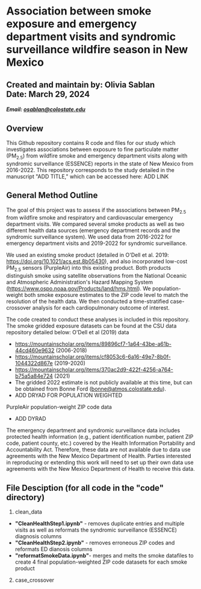 # Association between smoke exposure and emergency department visits and syndromic surveillance wildfire season in New Mexico
## Created and maintain by: Olivia Sablan <br> Date: March 29, 2024 <br>
##### Email: osablan@colostate.edu

## Overview
This Github repository contains R code and files for our study which investigates associations between exposure to fine particulate matter (PM<sub>2.5</sub>) from wildfire smoke and emergency department visits along with syndromic surveillance (ESSENCE) reports in the state of New Mexico from 2016-2022. This repository corresponds to the study detailed in the manuscript "ADD TITLE," which can be accessed here: ADD LINK

## General Method Outline
The goal of this project was to assess if the associations between PM<sub>2.5</sub> from wildfire smoke and respiratory and cardiovascular emergency department visits. We compared several smoke products as well as two different health data sources (emergency department records and the syndromic surveillance system). We used data from 2016-2022 for emergency department visits and 2019-2022 for syndromic surveillance. 

We used an existing smoke product (detailed in O'Dell et al. 2019:  https://doi.org/10.1021/acs.est.8b05430), and also incorporated low-cost PM<sub>2.5</sub> sensors (PurpleAir) into this existing product. Both products distinguish smoke using satellite observations from the National Oceanic and Atmospheric Administration's Hazard Mapping System (https://www.ospo.noaa.gov/Products/land/hms.html). We population-weight both smoke exposure estimates to the ZIP code level to match the resolution of the health data. We then conducted a time-stratified case-crossover analysis for each cardiopulmonary outcome of interest.

The code created to conduct these analyses is included in this repository. The smoke gridded exposure datasets can be found at the CSU data repository detailed below:
O'Dell et al (2019) data
- https://mountainscholar.org/items/89896cf7-1a64-43be-a61b-44cd460e9632 (2006-2018)
- https://mountainscholar.org/items/cf8053c6-6a16-49e7-8b0f-1044322d867e (2019-2020)
- https://mountainscholar.org/items/370ac2d9-422f-4256-a764-b75a5a84e724 (2021)
- The gridded 2022 estimate is not publicly available at this time, but can be obtained from Bonne Ford (bonne@atmos.colostate.edu).
- ADD DRYAD FOR POPULATION WEIGHTED

PurpleAir population-weight ZIP code data
- ADD DYRAD

The emergency department and syndromic surveillance data includes protected health information (e.g., patient identification number, patient ZIP code, patient county, etc.) covered by the Health Information Portability and Accountability Act. Therefore, these data are not available due to data use agreements with the New Mexico Department of Health. Parties interested in reproducing or extending this work will need to set up their own data use agreements with the New Mexico Department of Health to receive this data. 

## File Desciption (for all code in the "code" directory)
1. clean_data
-  **"CleanHealthStep1.ipynb"** - removes duplicate entries and multiple visits as well as reformats the syndromic surveillance (ESSENCE) diagnosis columns
-  **"CleanHealthStep2.ipynb"** - removes erroneous ZIP codes and reformats ED dianosis columns
-  **"reformatSmokeData.ipynb"**- merges and melts the smoke datafiles to create 4 final population-weighted ZIP code datasets for each smoke product
2. case_crossover
   
